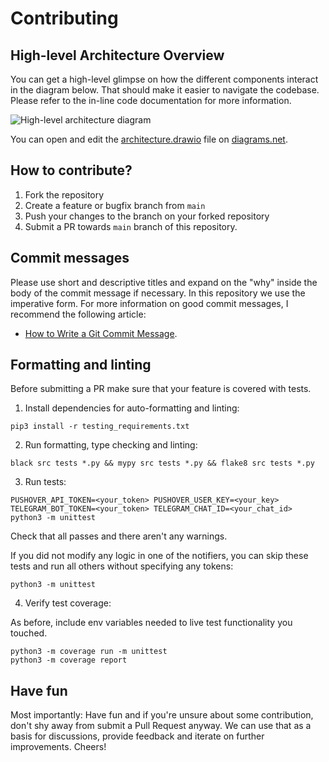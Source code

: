 # Contributing

## High-level Architecture Overview

You can get a high-level glimpse on how the different components interact in the diagram below. That should
make it easier to navigate the codebase. Please refer to the in-line code documentation for more information.

![High-level architecture diagram](./docs/architecture.png "High-level architecture diagram")

You can open and edit the [architecture.drawio](./docs/architecture.drawio) file on [diagrams.net](https://app.diagrams.net).

## How to contribute?

1. Fork the repository
2. Create a feature or bugfix branch from `main`
3. Push your changes to the branch on your forked repository
4. Submit a PR towards `main` branch of this repository.

## Commit messages

Please use short and descriptive titles and expand on the "why" inside the body of the commit message if necessary.
In this repository we use the imperative form. For more information on good commit
messages, I recommend the following article:

- [How to Write a Git Commit Message](https://chris.beams.io/posts/git-commit/).

## Formatting and linting

Before submitting a PR make sure that your feature is covered with tests.

1. Install dependencies for auto-formatting and linting:

```
pip3 install -r testing_requirements.txt
```

2. Run formatting, type checking and linting:

```
black src tests *.py && mypy src tests *.py && flake8 src tests *.py
```

3. Run tests:

```
PUSHOVER_API_TOKEN=<your_token> PUSHOVER_USER_KEY=<your_key> TELEGRAM_BOT_TOKEN=<your_token> TELEGRAM_CHAT_ID=<your_chat_id>  python3 -m unittest
```

Check that all passes and there aren't any warnings.

If you did not modify any logic in one of the notifiers, you can skip these tests and run all others without specifying
any tokens:

```
python3 -m unittest
```

4. Verify test coverage:

As before, include env variables needed to live test functionality you touched.

```
python3 -m coverage run -m unittest
python3 -m coverage report
```



## Have fun

Most importantly: Have fun and if you're unsure about some contribution, don't shy away from submit a Pull Request
anyway. We can use that as a basis for discussions, provide feedback and iterate on further improvements. Cheers!
